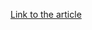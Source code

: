 [Link to the article](https://www.bitdefender.com/blog/businessinsights/hive-ransomwares-offspring-hunters-international-takes-the-stage/)
